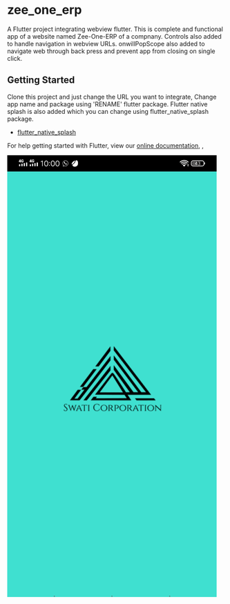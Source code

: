 # zee_one_erp

A Flutter project integrating webview flutter. This is complete and functional app of a website named Zee-One-ERP of a compnany.
Controls also added to handle navigation in webview URLs.
onwillPopScope also added to navigate web through back press and prevent app from closing on single click.

## Getting Started
Clone this project and just change the URL you want to integrate,
Change app name and package using 'RENAME' flutter package.
Flutter native splash is also added which you can change using flutter_native_splash package.
- [flutter_native_splash](https://flutter.dev/docs/get-started/codelab)

For help getting started with Flutter, view our
[online documentation](https://pub.dev/packages/flutter_native_splash), ,

![Screenshot](https://github.com/Chandio763/WebView-Zee-One-ERP-/blob/master/Screenshots/WhatsApp%20Image%202022-03-13%20at%2010.02.13%20PM.jpeg)

